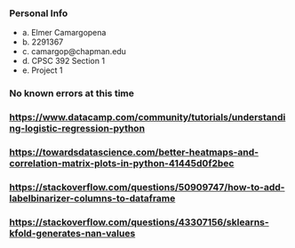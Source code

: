 ### Personal Info
<ul>
<li>a. Elmer Camargopena</li>
<li>b. 2291367</li>
<li>c. camargop@chapman.edu</li>
<li>d. CPSC 392 Section 1</li>
<li>e. Project 1</li>
</ul>

### No known errors at this time
### https://www.datacamp.com/community/tutorials/understanding-logistic-regression-python
### https://towardsdatascience.com/better-heatmaps-and-correlation-matrix-plots-in-python-41445d0f2bec
### https://stackoverflow.com/questions/50909747/how-to-add-labelbinarizer-columns-to-dataframe
### https://stackoverflow.com/questions/43307156/sklearns-kfold-generates-nan-values